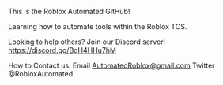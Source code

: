 This is the Roblox Automated GitHub!

Learning how to automate tools within the Roblox TOS.

Looking to help others? Join our Discord server! https://discord.gg/BqH4HHu7hM

How to Contact us:
Email AutomatedRoblox@gmail.com
Twitter @RobloxAutomated
